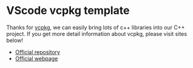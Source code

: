 # VScode vcpkg template
Thanks for [vcpkg](https://github.com/microsoft/vcpkg), we can easily bring lots of c++ libraries into our C++ project.
If you get more detail information about vcpkg, please visit sites below!
- [Official repository](https://github.com/microsoft/vcpkg)
- [Official webpage](https://vcpkg.io/en/index.html)

